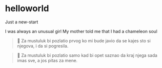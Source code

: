 # helloworld
Just a new-start

I was always an unusual girl
My mother told me that I had a chameleon soul

> :stars: Za mustuluk bi pozlatio 
>prvog ko mi bude javio
>da se kajes sto si njegova, i da si pogresila.

>:stars: Za mustuluk bi pozlatio
>samo kad bi opet saznao 
>da kraj njega sada imas sve,
>a jos pitas za mene.

